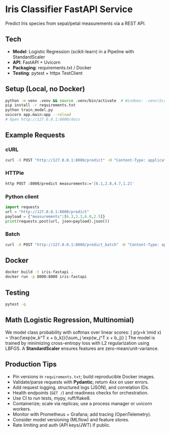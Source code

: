 # Iris Classifier FastAPI Service

Predict Iris species from sepal/petal measurements via a REST API.

## Tech
- **Model**: Logistic Regression (scikit-learn) in a Pipeline with StandardScaler
- **API**: FastAPI + Uvicorn
- **Packaging**: requirements.txt / Docker
- **Testing**: pytest + httpx TestClient

## Setup (Local, no Docker)
```bash
python -m venv .venv && source .venv/bin/activate  # Windows: .venv\Scripts\activate
pip install -r requirements.txt
python train_model.py
uvicorn app.main:app --reload
# Open http://127.0.0.1:8000/docs
```

## Example Requests

### cURL
```bash
curl -X POST "http://127.0.0.1:8000/predict" -H "Content-Type: application/json"   -d '{"measurements":[5.1,3.5,1.4,0.2]}'
```

### HTTPie
```bash
http POST :8000/predict measurements:='[6.1,2.8,4.7,1.2]'
```

### Python client
```python
import requests
url = "http://127.0.0.1:8000/predict"
payload = {"measurements":[6.3,3.3,6.0,2.5]}
print(requests.post(url, json=payload).json())
```

### Batch
```bash
curl -X POST "http://127.0.0.1:8000/predict_batch" -H "Content-Type: application/json"   -d '{"batch":[[5.1,3.5,1.4,0.2],[6.1,2.8,4.7,1.2],[6.3,3.3,6.0,2.5]]}'
```

## Docker
```bash
docker build -t iris-fastapi .
docker run -p 8000:8000 iris-fastapi
```

## Testing
```bash
pytest -q
```

## Math (Logistic Regression, Multinomial)
We model class probability with softmax over linear scores:
\[ p(y=k \mid x) = \frac{\exp(w_k^T x + b_k)}{\sum_j \exp(w_j^T x + b_j)} \]
The model is trained by minimizing cross-entropy loss with L2 regularization using LBFGS.
A **StandardScaler** ensures features are zero-mean/unit-variance.

## Production Tips
- Pin versions in `requirements.txt`; build reproducible Docker images.
- Validate/parse requests with **Pydantic**; return 4xx on user errors.
- Add request logging, structured logs (JSON), and correlation IDs.
- Health endpoints (`GET /`) and readiness checks for orchestration.
- Use CI to run tests, mypy, ruff/flake8.
- Containerize; scale via replicas; use a process manager or uvicorn workers.
- Monitor with Prometheus + Grafana; add tracing (OpenTelemetry).
- Consider model versioning (MLflow) and feature stores.
- Rate limiting and auth (API keys/JWT) if public.
```
